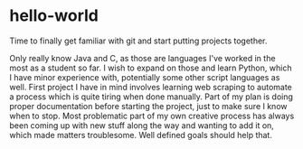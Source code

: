 # hello-world
Time to finally get familiar with git and start putting projects together.

Only really know Java and C, as those are languages I've worked in the most as a student so far.
I wish to expand on those and learn Python, which I have minor experience with, potentially some other script languages as well.
First project I have in mind involves learning web scraping to automate a process which is quite tiring when done manually.
Part of my plan is doing proper documentation before starting the project, just to make sure I know when to stop. Most problematic part of my own creative process has always been coming up with new stuff along the way and wanting to add it on, which made matters troublesome. Well defined goals should help that.
